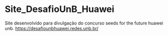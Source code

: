 # Site_DesafioUnB_Huawei
Site desenvolvido para divulgação do concurso seeds for the future huawei unb.
<a href="https://desafiounbhuawei.redes.unb.br/">https://desafiounbhuawei.redes.unb.br/</a>
<imag src="http://sites.ieee.org/sb-comsocunb/files/2017/05/002-1-1024x534.png"/>
